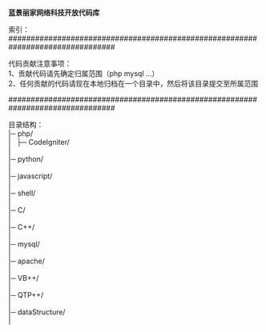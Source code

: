 <b>蓝景丽家网络科技开放代码库</b>

索引：
################################################################################<br />

代码贡献注意事项：<br />
1、贡献代码请先确定归属范围（php mysql ...）<br />
2、任何贡献的代码请现在本地归档在一个目录中，然后将该目录提交至所属范围<br />

################################################################################<br />

目录结构：<br />
|─ php/ <br />
| &nbsp;&nbsp;├─ CodeIgniter/<br />
| <br />
|─ python/ <br />
| <br />
|─ javascript/ <br />
| <br />
|─ shell/ <br />
| <br />
|─ C/ <br />
| <br />
|─ C++/ <br />
| <br />
|─ mysql/ <br />
| <br />
|─ apache/ <br />
| <br />
|─ VB++/ <br />
| <br />
|─ QTP++/ <br />
| <br />
|─ dataStructure/ <br />
| <br />
